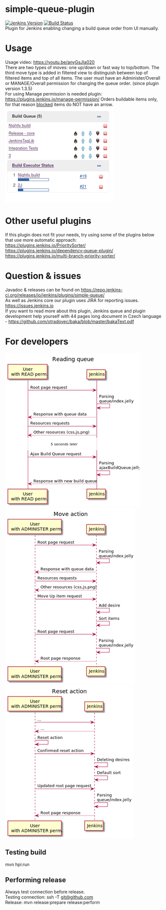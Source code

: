 # simple-queue-plugin
[![Jenkins Version](https://img.shields.io/badge/Jenkins-2.222.3-green.svg?label=min.%20Jenkins)](https://jenkins.io/download/)
[![Build Status](https://ci.jenkins.io/job/Plugins/job/simple-queue-plugin/job/master/badge/icon)](https://ci.jenkins.io/job/Plugins/job/simple-queue-plugin/job/master/) \
Plugin for Jenkins enabling changing a build queue order from UI manually.
# Usage
Usage video: https://youtu.be/anyGsJIa020 \
There are two types of moves: one up/down or fast way to top/bottom. The third move type is added in filtered view to distinguish between top of filtered items and top of all items.
The user must have an Administer/Overall or MANAGE/Overall permission for changing the queue order. (since plugin version 1.3.5)\
    For using Manage permission is needed plugin: https://plugins.jenkins.io/manage-permission/
Orders buildable items only, for that reason [blocked](hhttps://stackoverflow.com/questions/56182285/difference-between-blocked-stuck-pending-buildable-jobs-in-jenkins) items do NOT have an arrow.<br />
![Screenshot](images/queue_screenshot.png "Simple Queue screenshot")
# Other useful plugins
If this plugin does not fit your needs, try using some of the plugins below that use more automatic approach:\
https://plugins.jenkins.io/PrioritySorter/ \
https://plugins.jenkins.io/dependency-queue-plugin/ \
https://plugins.jenkins.io/multi-branch-priority-sorter/ 
# Question & issues
Javadoc & releases can be found on https://repo.jenkins-ci.org/releases/io/jenkins/plugins/simple-queue/ \
As well as Jenkins core our plugin uses JIRA for reporting issues. https://issues.jenkins.io \
If you want to read more about this plugin, Jenkins queue and plugin development help yourself with 
44 pages long document in Czech language - https://github.com/otradovec/baka/blob/master/bakaText.pdf 
# For developers
![Sequence diagram](images/basicUsageSequence.png "Simple Queue screenshot")
![Sequence diagram](images/moveUpSequence.png "Simple Queue screenshot")
![Sequence diagram](images/resetSequence.png "Simple Queue screenshot")
## Testing build
mvn hpi:run
## Performing release
Always test connection before release. \
Testing connection: ssh -T git@github.com \
Release: mvn release:prepare release:perform
